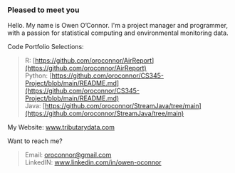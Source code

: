 ### Pleased to meet you

<!--
**oroconnor/oroconnor** is a ✨ _special_ ✨ repository because its `README.md` (this file) appears on your GitHub profile.

Here are some ideas to get you started:

- 🔭 I’m currently working on ...
- 🌱 I’m currently learning ...
- 👯 I’m looking to collaborate on ...
- 🤔 I’m looking for help with ...
- 💬 Ask me about ...
- 📫 How to reach me: ...
- 😄 Pronouns: ...
- ⚡ Fun fact: ...
-->
Hello. My name is Owen O’Connor. I'm a project manager and programmer, with a passion for statistical computing and environmental monitoring data. 

Code Portfolio Selections:
>    R: [https://github.com/oroconnor/AirReport](https://github.com/oroconnor/AirReport) <br />
     Python: [https://github.com/oroconnor/CS345-Project/blob/main/README.md](https://github.com/oroconnor/CS345-Project/blob/main/README.md) <br />
     Java: [https://github.com/oroconnor/StreamJava/tree/main](https://github.com/oroconnor/StreamJava/tree/main)
  
My Website: www.tributarydata.com

Want to reach me?
>    Email: oroconnor@gmail.com\
     LinkedIN: www.linkedin.com/in/owen-oconnor
     
